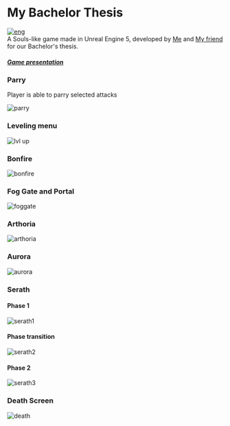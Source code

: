 # My Bachelor Thesis
[![eng](https://img.shields.io/badge/lang-pl-red.svg)](https://github.com/Hikkaruu/My-Bachelor-Thesis-UnrealEngine5Game/blob/main/README.pl.md) <br>
A Souls-like game made in Unreal Engine 5, developed by [Me](https://github.com/Hikkaruu) and [My friend](https://github.com/RolbaDev) for our Bachelor's thesis.
##### [Game presentation](https://youtu.be/NJohudFNAXY)

### Parry
Player is able to parry selected attacks

![parry](https://github.com/Hikkaruu/My-Bachelor-Thesis-UnrealEngine5Game/blob/main/parry.gif)

### Leveling menu
![lvl up](https://github.com/Hikkaruu/My-Bachelor-Thesis-UnrealEngine5Game/blob/main/lvlup.gif)

### Bonfire
![bonfire](https://github.com/Hikkaruu/My-Bachelor-Thesis-UnrealEngine5Game/blob/main/bonfire.gif)

### Fog Gate and Portal
![foggate](https://github.com/Hikkaruu/My-Bachelor-Thesis-UnrealEngine5Game/blob/main/foggate.gif)

### Arthoria
![arthoria](https://github.com/Hikkaruu/My-Bachelor-Thesis-UnrealEngine5Game/blob/main/arthoria.gif)

### Aurora
![aurora](https://github.com/Hikkaruu/My-Bachelor-Thesis-UnrealEngine5Game/blob/main/aurora.gif)

### Serath
#### Phase 1
![serath1](https://github.com/Hikkaruu/My-Bachelor-Thesis-UnrealEngine5Game/blob/main/serath1.gif)

#### Phase transition
![serath2](https://github.com/Hikkaruu/My-Bachelor-Thesis-UnrealEngine5Game/blob/main/serath2.gif)

#### Phase 2
![serath3](https://github.com/Hikkaruu/My-Bachelor-Thesis-UnrealEngine5Game/blob/main/serath3.gif)

### Death Screen
![death](https://github.com/Hikkaruu/My-Bachelor-Thesis-UnrealEngine5Game/blob/main/death.gif)
